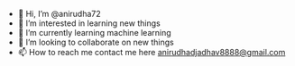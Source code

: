 - 👋 Hi, I’m @anirudha72
- 👀 I’m interested in learning new things 
- 🌱 I’m currently learning machine learning
- 💞️ I’m looking to collaborate on new things
- 📫 How to reach me contact me here 
anirudhadjadhav8888@gmail.com

<!---
anirudha72/anirudha72 is a ✨ special ✨ repository because its `README.md` (this file) appears on your GitHub profile.
You can click the Preview link to take a look at your changes.
--->
